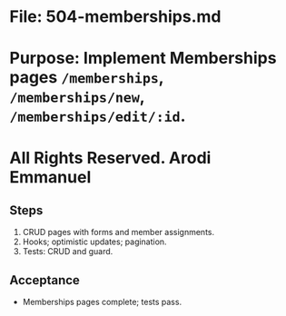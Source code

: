 # File: 504-memberships.md

# Purpose: Implement Memberships pages `/memberships`, `/memberships/new`, `/memberships/edit/:id`.

# All Rights Reserved. Arodi Emmanuel

## Steps

1. CRUD pages with forms and member assignments.
2. Hooks; optimistic updates; pagination.
3. Tests: CRUD and guard.

## Acceptance

- Memberships pages complete; tests pass.
